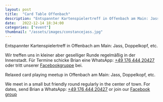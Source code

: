 ```yaml
---
layout: post
title:  "Card Table Offenbach"
description: "Entspannter Kartenspielertreff in Offenbach am Main: Jass, Doppelkopf, etc."
date:   2022-12-14 18:34:00
categories: ["event"]
thumbnail: "/assets/images/constancejass.jpg"
---
```

Entspannter Kartenspielertreff in Offenbach am Main: Jass, Doppelkopf, etc.  

Wir treffen uns in kleiner aber geselliger Runde regelmäßig in der Innenstadt. Für Termine schicke Brian eine WhatsApp: [+49 176 444 20427](tel:+4917644420427) oder tritt unserer [Facebookgruppe](https://www.facebook.com/groups/cardtableoffenbach) bei. 

Relaxed card playing meetup in Offenbach am Main: Jass, Doppelkopf, etc.

We meet in a small but friendly round regularly in the center of town. For dates, send Brian a WhatsApp: [+49 176 444 20427](tel:+4917644420427) or join our [Facebook group](https://www.facebook.com/groups/cardtableoffenbach)